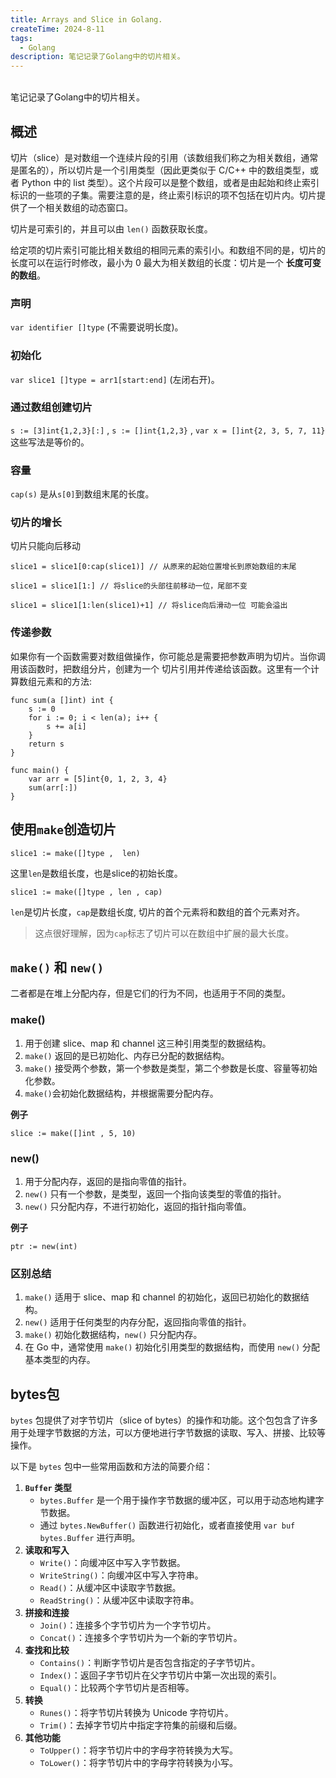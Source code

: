 ```yaml
---
title: Arrays and Slice in Golang.
createTime: 2024-8-11
tags:
  - Golang
description: 笔记记录了Golang中的切片相关。
---
```

<br> 笔记记录了Golang中的切片相关。
<!-- more -->

## 概述

切片（slice）是对数组一个连续片段的引用（该数组我们称之为相关数组，通常是匿名的），所以切片是一个引用类型（因此更类似于 C/C++ 中的数组类型，或者 Python 中的 list 类型）。这个片段可以是整个数组，或者是由起始和终止索引标识的一些项的子集。需要注意的是，终止索引标识的项不包括在切片内。切片提供了一个相关数组的动态窗口。

切片是可索引的，并且可以由 `len()` 函数获取长度。

给定项的切片索引可能比相关数组的相同元素的索引小。和数组不同的是，切片的长度可以在运行时修改，最小为 0 最大为相关数组的长度：切片是一个 **长度可变的数组**。

###  声明

`var identifier []type`  (不需要说明长度)。

### 初始化

`var slice1 []type = arr1[start:end]` (左闭右开)。

### 通过数组创建切片

`s := [3]int{1,2,3}[:]`   , `s := []int{1,2,3}`  , `var x = []int{2, 3, 5, 7, 11}` 这些写法是等价的。

### 容量

`cap(s)` 是从`s[0]`到数组末尾的长度。

### 切片的增长

切片只能向后移动

```Golang
slice1 = slice1[0:cap(slice1)] // 从原来的起始位置增长到原始数组的末尾
```

```Golang
slice1 = slice1[1:] // 将slice的头部往前移动一位，尾部不变
```

```Golang
slice1 = slice1[1:len(slice1)+1] // 将slice向后滑动一位 可能会溢出
```


### 传递参数

如果你有一个函数需要对数组做操作，你可能总是需要把参数声明为切片。当你调用该函数时，把数组分片，创建为一个 切片引用并传递给该函数。这里有一个计算数组元素和的方法:

```Golang
func sum(a []int) int {
	s := 0
	for i := 0; i < len(a); i++ {
		s += a[i]
	}
	return s
}

func main() {
	var arr = [5]int{0, 1, 2, 3, 4}
	sum(arr[:])
}
```

## 使用`make`创造切片

```Golang
slice1 := make([]type ,  len)
```

这里`len`是数组长度，也是slice的初始长度。

```Golang
slice1 := make([]type , len , cap)
```

`len`是切片长度，`cap`是数组长度, 切片的首个元素将和数组的首个元素对齐。

> 这点很好理解，因为`cap`标志了切片可以在数组中扩展的最大长度。


## `make()` 和 `new()`

二者都是在堆上分配内存，但是它们的行为不同，也适用于不同的类型。

### make()

1. 用于创建 slice、map 和 channel 这三种引用类型的数据结构。
2. `make()` 返回的是已初始化、内存已分配的数据结构。
3. `make()` 接受两个参数，第一个参数是类型，第二个参数是长度、容量等初始化参数。
4. `make()`会初始化数据结构，并根据需要分配内存。

**例子**

```Golang
slice := make([]int , 5, 10)
```

### new()

1. 用于分配内存，返回的是指向零值的指针。
2. `new()` 只有一个参数，是类型，返回一个指向该类型的零值的指针。
3. `new()` 只分配内存，不进行初始化，返回的指针指向零值。

**例子** 

```Golang
ptr := new(int)
```
### 区别总结

1. `make()` 适用于 slice、map 和 channel 的初始化，返回已初始化的数据结构。
2. `new()` 适用于任何类型的内存分配，返回指向零值的指针。
3. `make()` 初始化数据结构，`new()` 只分配内存。
4. 在 Go 中，通常使用 `make()` 初始化引用类型的数据结构，而使用 `new()` 分配基本类型的内存。

## bytes包

`bytes` 包提供了对字节切片（slice of bytes）的操作和功能。这个包包含了许多用于处理字节数据的方法，可以方便地进行字节数据的读取、写入、拼接、比较等操作。

以下是 `bytes` 包中一些常用函数和方法的简要介绍：

1. **`Buffer` 类型**
    - `bytes.Buffer` 是一个用于操作字节数据的缓冲区，可以用于动态地构建字节数据。
    - 通过 `bytes.NewBuffer()` 函数进行初始化，或者直接使用 `var buf bytes.Buffer` 进行声明。
3. **读取和写入**
    - `Write()`：向缓冲区中写入字节数据。
    - `WriteString()`：向缓冲区中写入字符串。
    - `Read()`：从缓冲区中读取字节数据。
    - `ReadString()`：从缓冲区中读取字符串。
3. **拼接和连接**
    - `Join()`：连接多个字节切片为一个字节切片。
    - `Concat()`：连接多个字节切片为一个新的字节切片。
4. **查找和比较**
    - `Contains()`：判断字节切片是否包含指定的子字节切片。
    - `Index()`：返回子字节切片在父字节切片中第一次出现的索引。
    - `Equal()`：比较两个字节切片是否相等。
5. **转换**
    - `Runes()`：将字节切片转换为 Unicode 字符切片。
    - `Trim()`：去掉字节切片中指定字符集的前缀和后缀。
6. **其他功能**
    - `ToUpper()`：将字节切片中的字母字符转换为大写。
    - `ToLower()`：将字节切片中的字母字符转换为小写。
